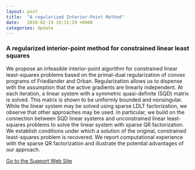 ```yaml
---
layout: post
title:  "A regularized Interior-Point Method"
date:   2018-02-19 19:31:29 +0900
categories: Update
---
```


### A regularized interior-point method for constrained linear least squares

We propose an infeasible interior-point algorithm for constrained linear least-squares problems based on the primal-dual regularization of convex programs of Friedlander and Orban. Regularization allows us to dispense with the assumption that the active gradients are linearly independent. At each iteration, a linear system with a symmetric quasi-definite (SQD) matrix is solved. This matrix is shown to be uniformly bounded and nonsingular. While the linear system may be solved using sparse LDLT factorization, we observe that other approaches may be used. In particular, we build on the connection between SQD linear systems and unconstrained linear least-squares problems to solve the linear system with sparse QR factorization. We establish conditions under which a solution of the original, constrained least-squares problem is recovered. We report computational experience with the sparse QR factorization and illustrate the potential advantages of our approach.

 [Go to the Support Web Site](https://www.tandfonline.com/doi/full/10.1080/03155986.2018.1559428)
